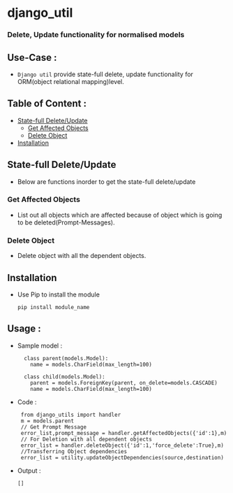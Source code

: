 # django_util
### Delete, Update functionality for normalised models


## Use-Case : 

  * `Django util` provide state-full delete, update functionality for ORM(object relational mapping)level.
  
## Table of Content :
  
  * [State-full Delete/Update](#statefull)
     * [Get Affected Objects](#get-affected-objects)
     * [Delete Object](#delete-object)
  * [Installation](#installation)


## State-full Delete/Update
  * Below are functions inorder to get the state-full delete/update 
  ### Get Affected Objects
   * List out all objects which are affected because of object which is going to be deleted(Prompt-Messages).
  ### Delete Object
   * Delete object with all the dependent objects. 
   
## Installation
  * Use Pip to install the module
    ```
    pip install module_name
    ```
## Usage :
  * Sample model : 
      
          class parent(models.Model):
            name = models.CharField(max_length=100)
            
          class child(models.Model):
            parent = models.ForeignKey(parent, on_delete=models.CASCADE) 
            name = models.CharField(max_length=100)
  
  * Code :
         
         from django_utils import handler
         m = models.parent
         // Get Prompt Message
         error_list,prompt_message = handler.getAffectedObjects({'id':1},m)
         // For Deletion with all dependent objects
         error_list = handler.deleteObject({'id':1,'force_delete':True},m)
         //Transferring Object dependencies
         error_list = utility.updateObjectDependencies(source,destination)
         
  * Output :
        
        []
      
         
          
    
    
